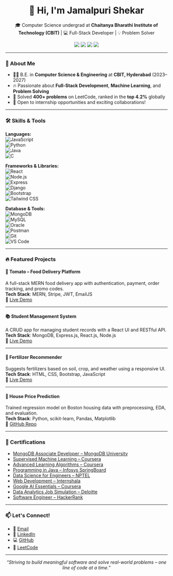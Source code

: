 <h1 align="center">👋 Hi, I'm Jamalpuri Shekar</h1>

<p align="center">
  🎓 Computer Science undergrad at <strong>Chaitanya Bharathi Institute of Technology (CBIT)</strong> | 💻 Full-Stack Developer | 💡 Problem Solver
</p>

<p align="center">
  <a href="mailto:shekharjamalpuri18@gmail.com"><img src="https://img.shields.io/badge/Email-D14836?style=flat&logo=gmail&logoColor=white"/></a>
  <a href="https://www.linkedin.com/in/shekar-jamalpuri-905b20289"><img src="https://img.shields.io/badge/LinkedIn-0A66C2?style=flat&logo=linkedin&logoColor=white"/></a>
  <a href="https://github.com/Shekhar6264"><img src="https://img.shields.io/badge/GitHub-171515?style=flat&logo=github&logoColor=white"/></a>
  <a href="https://leetcode.com/u/Shekhar6264/"><img src="https://img.shields.io/badge/LeetCode-FFA116?style=flat&logo=leetcode&logoColor=white"/></a>
</p>

---

### 🚀 About Me

- 🧑‍🎓 B.E. in **Computer Science & Engineering** at **CBIT, Hyderabad** (2023–2027)
- 🔥 Passionate about **Full-Stack Development**, **Machine Learning**, and **Problem Solving**
- 🧠 Solved **400+ problems** on LeetCode, ranked in the **top 4.2%** globally
- 💼 Open to internship opportunities and exciting collaborations!

---

### 🛠️ Skills & Tools

**Languages:**  
![JavaScript](https://img.shields.io/badge/-JavaScript-F7DF1E?style=flat&logo=javascript&logoColor=000)  
![Python](https://img.shields.io/badge/-Python-3776AB?style=flat&logo=python&logoColor=white)  
![Java](https://img.shields.io/badge/-Java-007396?style=flat&logo=java&logoColor=white)  
![C](https://img.shields.io/badge/-C-00599C?style=flat&logo=c&logoColor=white)

**Frameworks & Libraries:**  
![React](https://img.shields.io/badge/-React-61DAFB?style=flat&logo=react&logoColor=000)  
![Node.js](https://img.shields.io/badge/-Node.js-339933?style=flat&logo=node.js&logoColor=white)  
![Express](https://img.shields.io/badge/-Express.js-000000?style=flat&logo=express&logoColor=white)  
![Django](https://img.shields.io/badge/-Django-092E20?style=flat&logo=django&logoColor=white)  
![Bootstrap](https://img.shields.io/badge/-Bootstrap-7952B3?style=flat&logo=bootstrap&logoColor=white)  
![Tailwind CSS](https://img.shields.io/badge/-Tailwind-06B6D4?style=flat&logo=tailwind-css&logoColor=white)

**Database & Tools:**  
![MongoDB](https://img.shields.io/badge/-MongoDB-47A248?style=flat&logo=mongodb&logoColor=white)  
![MySQL](https://img.shields.io/badge/-MySQL-4479A1?style=flat&logo=mysql&logoColor=white)  
![Oracle](https://img.shields.io/badge/-Oracle-F80000?style=flat&logo=oracle&logoColor=white)  
![Postman](https://img.shields.io/badge/-Postman-FF6C37?style=flat&logo=postman&logoColor=white)  
![Git](https://img.shields.io/badge/-Git-F05032?style=flat&logo=git&logoColor=white)  
![VS Code](https://img.shields.io/badge/-VSCode-007ACC?style=flat&logo=visual-studio-code&logoColor=white)

---

### 🔥 Featured Projects

#### 🍅 Tomato – Food Delivery Platform  
A full-stack MERN food delivery app with authentication, payment, order tracking, and promo codes.  
**Tech Stack**: MERN, Stripe, JWT, EmailJS  
🔗 [Live Demo](https://food-delivery-frontend-smyd.onrender.com)

---

#### 📚 Student Management System  
A CRUD app for managing student records with a React UI and RESTful API.  
**Tech Stack**: MongoDB, Express.js, React.js, Node.js  
🔗 [Live Demo](https://studentmanagement-9-4kqa.onrender.com)

---

#### 🌿 Fertilizer Recommender  
Suggests fertilizers based on soil, crop, and weather using a responsive UI.  
**Tech Stack**: HTML, CSS, Bootstrap, JavaScript  
🔗 [Live Demo](https://fertilizer-recommender-kfs6.onrender.com/homepage.html)

---

#### 🏡 House Price Prediction  
Trained regression model on Boston housing data with preprocessing, EDA, and evaluation.  
**Tech Stack**: Python, scikit-learn, Pandas, Matplotlib  
🔗 [GitHub Repo](https://github.com/Shekhar6264/House-Price-Prediction)

---

### 📜 Certifications

- [MongoDB Associate Developer – MongoDB University](https://drive.google.com/file/d/1U_m5IybwyG1C8VxWD0mi6H_soEgtysBQ/view?usp=drive_link)  
- [Supervised Machine Learning – Coursera](https://drive.google.com/file/d/1a6T5HLoI32b1CFpc_4v3LC1sMJi15tMw/view?usp=drive_link)  
- [Advanced Learning Algorithms – Coursera](https://drive.google.com/file/d/1an0D_ryI51YeZUkCIzwBHtHn0RWZIPfq/view?usp=drive_link)  
- [Programming in Java – Infosys SpringBoard](https://drive.google.com/file/d/1GVYms_owKpRXMAdnanAv-SPuMTo2ACys/view?usp=drive_link)  
- [Data Science for Engineers – NPTEL](https://drive.google.com/file/d/1i1YEO6RBJ5sgLIBUIGKT2yUqZTBxy1F0/view?usp=drive_link)  
- [Web Development – Internshala](https://drive.google.com/file/d/1YTecVdbpmGy4OLweFaFBsxVb68pNK-eH/view?usp=drive_link)  
- [Google AI Essentials – Coursera](https://drive.google.com/file/d/12Nf3RPe6CLASLW7EDIxtyBM95Mvln-cE/view?usp=drive_link)  
- [Data Analytics Job Simulation – Deloitte](https://drive.google.com/file/d/1afjsDu8rQB2DmqSyJoUTreCJBcnoJUcy/view?usp=drive_link)  
- [Software Engineer – HackerRank](https://drive.google.com/file/d/16X8skBXMIJP9FO_zK90Luceq0XE3WOge/view?usp=drive_link)

---

### 📫 Let's Connect!

- 📧 [Email](mailto:shekharjamalpuri18@gmail.com)
- 💼 [LinkedIn](https://www.linkedin.com/in/shekar-jamalpuri-905b20289)
- 💻 [GitHub](https://github.com/Shekhar6264)
- 🧠 [LeetCode](https://leetcode.com/u/Shekhar6264/)

---

<p align="center">
  <em>“Striving to build meaningful software and solve real-world problems – one line of code at a time.”</em>
</p>
